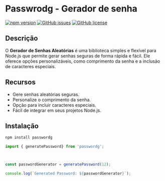# Passwrodg - Gerador de senha  

[![npm version](https://badge.fury.io/js/passwordg.svg)](https://badge.fury.io/js/passwordg)
[![GitHub issues](https://img.shields.io/github/issues/wellingtondev-senior/passwordg.svg)](https://github.com/wellingtondev-senior/passwordg/issues)
[![GitHub license](https://img.shields.io/github/license/wellingtondev-senior/passwordg.svg)](https://github.com/wellingtondev-senior/passwordg/blob/master/LICENSE)

## Descrição

O **Gerador de Senhas Aleatórias** é uma biblioteca simples e flexível para Node.js que permite gerar senhas seguras de forma rápida e fácil. Ele oferece opções personalizáveis, como comprimento da senha e a inclusão de caracteres especiais.

## Recursos

- Gere senhas aleatórias seguras.
- Personalize o comprimento da senha.
- Opção para incluir caracteres especiais.
- Fácil de integrar em seus projetos Node.js.

## Instalação

```bash
npm install passwordg
```

```javascript
import { generatePassword} from 'passwordg';



const passwordGenerator = generatePassword(12);

console.log(`Generated Password: ${passwordGenerator}`);

```